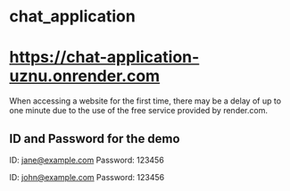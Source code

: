 # chat_application
# https://chat-application-uznu.onrender.com

When accessing a website for the first time, there may be a delay of up to one minute due to the use of the free service provided by render.com.

## ID and Password for the demo
  ID: jane@example.com
  Password: 123456

  ID: john@example.com
  Password: 123456

